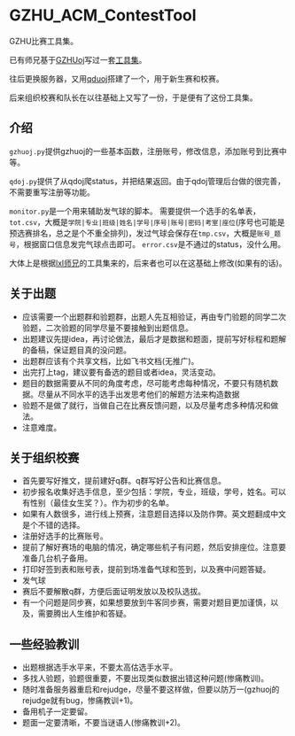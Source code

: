 # GZHU_ACM_ContestTool

GZHU比赛工具集。

已有师兄基于[GZHUoj](https://github.com/KIDx/GzhuOJ)写过一套[工具集](https://github.com/9lie/GZHUOJContestTools)。

往后更换服务器，又用[qduoj](https://opensource.qduoj.com/#/)搭建了一个，用于新生赛和校赛。

后来组织校赛和队长在以往基础上又写了一份，于是便有了这份工具集。

## 介绍

`gzhuoj.py`提供gzhuoj的一些基本函数，注册账号，修改信息，添加账号到比赛中等。

`qdoj.py`提供了从qdoj爬status，并把结果返回。由于qdoj管理后台做的很完善，不需要重写注册等功能。

`monitor.py`是一个用来辅助发气球的脚本。
需要提供一个选手的名单表，`tot.csv`，大概是`学院|专业|班级|姓名|学号|序号|账号|密码|考室|座位`(序号也可能是预选赛排名，总之是个不重全排列)，发过气球会保存在`tmp.csv`，大概是`账号_题号`，根据窗口信息发完气球点击即可。
`error.csv`是不通过的status，没什么用。

大体上是根据[lxl师兄](https://github.com/9lie)的工具集来的，后来者也可以在这基础上修改(如果有的话)。

## 关于出题

- 应该需要一个出题群和验题群，出题人先互相验证，再由专门验题的同学二次验题，二次验题的同学尽量不要接触到出题信息。
- 出题建议先提idea，再讨论做法，最后才是数据和题面，提前写好标程和题解的备稿，保证题目真的没问题。
- 出题群应该有个共享文档，比如飞书文档(无推广)。
- 出完打上tag，建议要有备选的题目或者idea，灵活变动。
- 题目的数据需要从不同的角度考虑，尽可能考虑每种情况，不要只有随机数据。尽量从不同水平的选手出发思考他们的解题方法来构造数据
- 验题不是做了就行，当做自己在比赛反馈问题，以及尽量考虑多种情况和做法。
- 注意难度。

## 关于组织校赛

- 首先要写好推文，提前建好q群。q群写好公告和比赛信息。
- 初步报名收集好选手信息，至少包括：学院，专业，班级，学号，姓名。可以有性别（最佳女生奖？）。作为初步的名单。
- 如果有人数很多，进行线上预赛，注意题目选择以及防作弊。英文题翻成中文是个不错的选择。
- 注册好选手的比赛账号。
- 提前了解好赛场的电脑的情况，确定哪些机子有问题，然后安排座位。注意要准备几台机子备用。
- 打印好签到表和账号表，提前到场准备气球和签到，以及赛中问题答疑。
- 发气球
- 赛后不要解散q群，方便后面证明发放以及校队选拔。
- 有一个问题是同步赛，如果想要放到牛客同步赛，需要对题目更加谨慎，以及，需要腾出人生维护和答疑。

## 一些经验教训

- 出题根据选手水平来，不要太高估选手水平。
- 多找人验题，验题很重要，不要出现类似数据出错这种问题(惨痛教训)。
- 随时准备服务器重启和rejudge，尽量不要这样做，但要以防万一(gzhuoj的rejudge就有bug，惨痛教训+1)。
- 备用机子一定要留。
- 题面一定要清晰，不要当谜语人(惨痛教训+2)。
